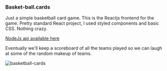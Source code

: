 ### Basket-ball.cards

Just a simple basketball card game. This is the Reactjs frontend for the game. Pretty standard React project, I used styled components and basic CSS. Nothing crazy.

[NodeJs api available here](https://github.com/denvermullets/basketball-cards-api)

Eventually we'll keep a scoreboard of all the teams played so we can laugh at some of the random makeup of teams.

![basketball-cards](https://i.imgur.com/DsgiJkq.gif)
